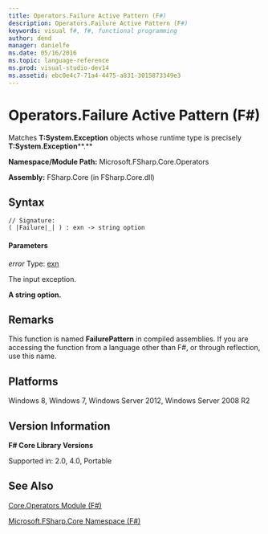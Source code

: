 ```yaml
---
title: Operators.Failure Active Pattern (F#)
description: Operators.Failure Active Pattern (F#)
keywords: visual f#, f#, functional programming
author: dend
manager: danielfe
ms.date: 05/16/2016
ms.topic: language-reference
ms.prod: visual-studio-dev14
ms.assetid: ebc0e4c7-71a4-4475-a831-3015873349e3 
---
```


# Operators.Failure Active Pattern (F#)

Matches **T:System.Exception** objects whose runtime type is precisely **T:System.Exception****.**

**Namespace/Module Path:** Microsoft.FSharp.Core.Operators

**Assembly:** FSharp.Core (in FSharp.Core.dll)


## Syntax

```
// Signature:
( |Failure|_| ) : exn -> string option
```

#### Parameters
*error*
Type: [exn](https://msdn.microsoft.com/library/e1569b69-3b30-440b-8c6f-966d1c6a06ab)


The input exception.



**A string option.**
## Remarks
This function is named **FailurePattern** in compiled assemblies. If you are accessing the function from a language other than F#, or through reflection, use this name.


## Platforms
Windows 8, Windows 7, Windows Server 2012, Windows Server 2008 R2


## Version Information
**F# Core Library Versions**

Supported in: 2.0, 4.0, Portable




## See Also
[Core.Operators Module &#40;F&#35;&#41;](Core.Operators-Module-%5BFSharp%5D.md)

[Microsoft.FSharp.Core Namespace &#40;F&#35;&#41;](Microsoft.FSharp.Core-Namespace-%5BFSharp%5D.md)

